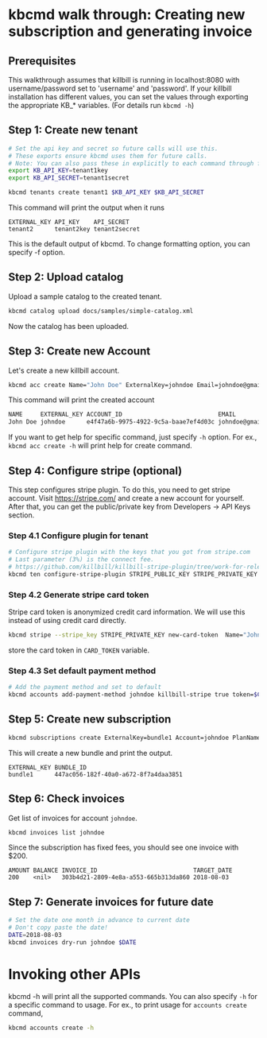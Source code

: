 # kbcmd walk through: Creating new subscription and generating invoice

## Prerequisites
This walkthrough assumes that killbill is running
in localhost:8080 with username/password set to 'username' and 'password'. If your
killbill installation has different values, you can set the values through exporting
the appropriate KB_* variables. (For details run `kbcmd -h`)

## Step 1: Create new tenant
```sh
# Set the api key and secret so future calls will use this.
# These exports ensure kbcmd uses them for future calls.
# Note: You can also pass these in explicitly to each command through flags.
export KB_API_KEY=tenant1key
export KB_API_SECRET=tenant1secret

kbcmd tenants create tenant1 $KB_API_KEY $KB_API_SECRET
```
This command will print the output when it runs

```
EXTERNAL_KEY API_KEY    API_SECRET
tenant2      tenant2key tenant2secret
```

This is the default output of kbcmd. To change formatting option, you can specify -f option.

## Step 2: Upload catalog
Upload a sample catalog to the created tenant.
```sh
kbcmd catalog upload docs/samples/simple-catalog.xml
```

Now the catalog has been uploaded.

## Step 3: Create new Account
Let's create a new killbill account.

```sh
kbcmd acc create Name="John Doe" ExternalKey=johndoe Email=johndoe@gmail.com Company="Stark" Currency=USD
```

This command will print the created account
```sh
NAME     EXTERNAL_KEY ACCOUNT_ID                           EMAIL             BALANCE CURRENCY
John Doe johndoe      e4f47a6b-9975-4922-9c5a-baae7ef4d03c johndoe@gmail.com <nil>   USD
```

If you want to get help for specific command, just specify `-h` option. For ex.,
`kbcmd acc create -h` will print help for create command.

## Step 4: Configure stripe (optional)
This step configures stripe plugin. To do this, you need to get stripe account.
Visit https://stripe.com/ and create a new account for yourself. After that, you
can get the public/private key from Developers -> API Keys section.

### Step 4.1 Configure plugin for tenant
```bash
# Configure stripe plugin with the keys that you got from stripe.com
# Last parameter (3%) is the connect fee.
# https://github.com/killbill/killbill-stripe-plugin/tree/work-for-release-0.19.x#connect
kbcmd ten configure-stripe-plugin STRIPE_PUBLIC_KEY STRIPE_PRIVATE_KEY 3% 
```

### Step 4.2 Generate stripe card token
Stripe card token is anonymized credit card information. We will use this instead
of using credit card directly.
```bash
kbcmd stripe --stripe_key STRIPE_PRIVATE_KEY new-card-token  Name="John Doe" Number=4242424242424242 ExpMonth=08 ExpYear=2019
```
store the card token in `CARD_TOKEN` variable.

### Step 4.3 Set default payment method
```bash
# Add the payment method and set to default
kbcmd accounts add-payment-method johndoe killbill-stripe true token=$CARD_TOKEN
```

## Step 5: Create new subscription
```sh
kbcmd subscriptions create ExternalKey=bundle1 Account=johndoe PlanName=simple-monthly
```
This will create a new bundle and print the output.
```
EXTERNAL_KEY BUNDLE_ID
bundle1      447ac056-182f-40a0-a672-8f7a4daa3851
```

## Step 6: Check invoices
Get list of invoices for account `johndoe`.
```bash
kbcmd invoices list johndoe
```
Since the subscription has fixed fees, you should see one invoice with $200.
```
AMOUNT BALANCE INVOICE_ID                           TARGET_DATE
200    <nil>   303b4d21-2809-4e8a-a553-665b313da860 2018-08-03
```

## Step 7: Generate invoices for future date
```sh
# Set the date one month in advance to current date
# Don't copy paste the date!
DATE=2018-08-03
kbcmd invoices dry-run johndoe $DATE
```

# Invoking other APIs

kbcmd -h will print all the supported commands. You can also specify `-h` for a specific command to usage.
For ex., to print usage for `accounts create` command,

```sh
kbcmd accounts create -h
```
